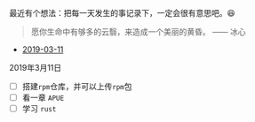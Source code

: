 最近有个想法：把每一天发生的事记录下，一定会很有意思吧。:laughing:

> 愿你生命中有够多的云翳，来造成一个美丽的黄昏。    —— 冰心

* [2019-03-11](#user-content-20190311)

<span id='20190311'>
2019年3月11日

- [ ] 搭建`rpm`仓库，并可以上传`rpm`包
- [ ] 看一章  `APUE`
- [ ] 学习 `rust`

</span>